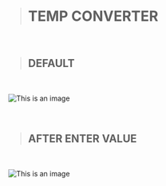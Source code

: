 > # TEMP  CONVERTER
<br>

> ##  DEFAULT
<BR>
  
![This is an image](https://user-images.githubusercontent.com/106904437/203564385-ac4fee8f-f329-4c1e-905d-d837e09d1aeb.png)

<br>
  
> ## AFTER ENTER VALUE
<BR> 
  
![This is an image](https://user-images.githubusercontent.com/106904437/203564585-32e753d2-3ba4-4da2-b6fa-8bfa436134d4.png)

